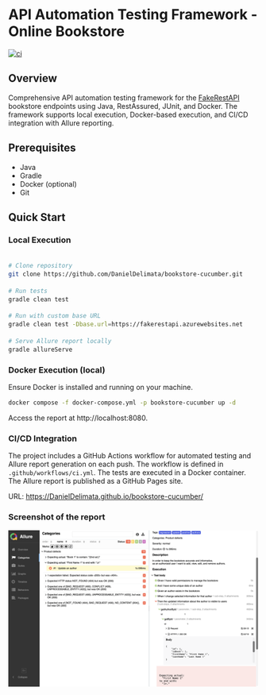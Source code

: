 # API Automation Testing Framework - Online Bookstore

[![ci](https://github.com/DanielDelimata/bookstore-cucumber/actions/workflows/ci.yml/badge.svg)](https://github.com/DanielDelimata/bookstore-cucumber/actions/workflows/ci.yml)

## Overview
Comprehensive API automation testing framework for the [FakeRestAPI](https://fakerestapi.azurewebsites.net/index.html) bookstore endpoints using Java, RestAssured, JUnit,
and Docker.
The framework supports local execution, Docker-based execution, and CI/CD integration with Allure reporting.

## Prerequisites
- Java
- Gradle
- Docker (optional)
- Git

## Quick Start

### Local Execution

```bash

# Clone repository
git clone https://github.com/DanielDelimata/bookstore-cucumber.git

# Run tests
gradle clean test

# Run with custom base URL
gradle clean test -Dbase.url=https://fakerestapi.azurewebsites.net

# Serve Allure report locally
gradle allureServe
```

### Docker Execution (local)

Ensure Docker is installed and running on your machine.

```bash
docker compose -f docker-compose.yml -p bookstore-cucumber up -d
```

Access the report at http://localhost:8080.

### CI/CD Integration

The project includes a GitHub Actions workflow for automated testing and Allure report generation on each push.
The workflow is defined in `.github/workflows/ci.yml`.
The tests are executed in a Docker container.
The Allure report is published as a GitHub Pages site.


URL: https://DanielDelimata.github.io/bookstore-cucumber/

### Screenshot of the report

![Allure Report Screenshot](screenshot.png)